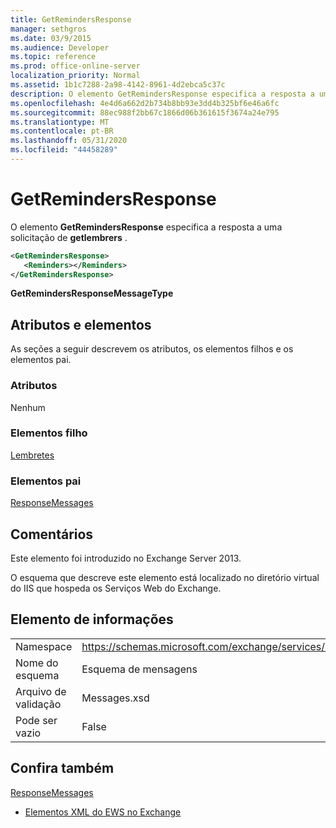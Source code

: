 ```yaml
---
title: GetRemindersResponse
manager: sethgros
ms.date: 03/9/2015
ms.audience: Developer
ms.topic: reference
ms.prod: office-online-server
localization_priority: Normal
ms.assetid: 1b1c7288-2a98-4142-8961-4d2ebca5c37c
description: O elemento GetRemindersResponse especifica a resposta a uma solicitação de getlembrers.
ms.openlocfilehash: 4e4d6a662d2b734b8bb93e3dd4b325bf6e46a6fc
ms.sourcegitcommit: 88ec988f2bb67c1866d06b361615f3674a24e795
ms.translationtype: MT
ms.contentlocale: pt-BR
ms.lasthandoff: 05/31/2020
ms.locfileid: "44458289"
---
```

# <a name="getremindersresponse"></a>GetRemindersResponse

O elemento **GetRemindersResponse** especifica a resposta a uma solicitação de **getlembrers** . 
  
```XML
<GetRemindersResponse>
   <Reminders></Reminders>
</GetRemindersResponse>

```

 **GetRemindersResponseMessageType**
## <a name="attributes-and-elements"></a>Atributos e elementos

As seções a seguir descrevem os atributos, os elementos filhos e os elementos pai.
  
### <a name="attributes"></a>Atributos

Nenhum
  
### <a name="child-elements"></a>Elementos filho

[Lembretes](reminders.md)
  
### <a name="parent-elements"></a>Elementos pai

[ResponseMessages](responsemessages.md)
  
## <a name="remarks"></a>Comentários

Este elemento foi introduzido no Exchange Server 2013.
  
O esquema que descreve este elemento está localizado no diretório virtual do IIS que hospeda os Serviços Web do Exchange.
  
## <a name="element-information"></a>Elemento de informações

|||
|:-----|:-----|
|Namespace  <br/> |https://schemas.microsoft.com/exchange/services/2006/messages  <br/> |
|Nome do esquema  <br/> |Esquema de mensagens  <br/> |
|Arquivo de validação  <br/> |Messages.xsd  <br/> |
|Pode ser vazio  <br/> |False  <br/> |
   
## <a name="see-also"></a>Confira também



[ResponseMessages](responsemessages.md)


- [Elementos XML do EWS no Exchange](ews-xml-elements-in-exchange.md)

